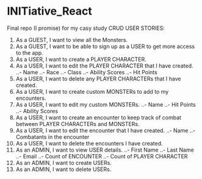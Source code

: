 # INITiative_React
 Final repo (I promise) for my casy study
CRUD USER STORIES:
1.	As a GUEST, I want to view all the Monsters.
2.	As a GUEST, I want to be able to sign up as a USER to get more access to the app.
3.	As a USER, I want to create a PLAYER CHARACTER.
4.	As a USER, I want to edit the PLAYER CHARACTER that I have created. 
   ..-	Name
   ..-	Race
   ..-	Class
   ..-	Ability Scores
   ..-	Hit Points
5.	As a USER, I want to delete any PLAYER CHARACTERs that I have created.
6.	As a USER, I want to create custom MONSTERs to add to my encounters.
7.	As a USER, I want to edit my custom MONSTERs.
   ..-	Name
   ..-	Hit Points
   ..-	Ability Scores
8.	As a USER, I want to create an encounter to keep track of combat between PLAYER CHARACTERs and MONSTERs.
9.	As a USER, I want to edit the encounter that I have created.
   ..-	Name
   ..-	Combatants in the encounter
10.	As a USER, I want to delete the encounters I have created.
11.	As an ADMIN, I want to view USER details.
   ..-	First Name
   ..-	Last Name
   ..-	Email
   ..-	Count of ENCOUNTER
   ..-	Count of PLAYER CHARACTER
12.	As an ADMIN, I want to create USERs.
13.	As an ADMIN, I want to delete USERs.

